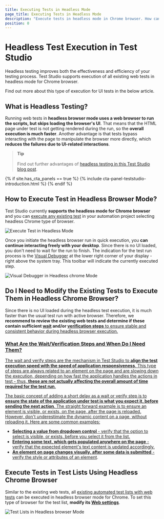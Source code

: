 ```yaml
---
title: Executing Tests in Headless Mode
page_title: Executing Tests in Headless Mode
description: "Execute tests in headless mode in Chrome browser. How can I execute a test in headless chrome mode. Can I execute a test list in Headless browser."
position: 0
---
```

# Headless Test Execution in Test Studio

Headless testing improves both the effectiveness and efficiency of your testing process. Test Studio supports execution of all existing web tests in headless mode for Chrome browser.

Find out more about this type of execution for UI tests in the below article.

## What is Headless Testing?

Running web tests in __headless browser mode uses a web browser to run the scripts, but skips loading the browser's UI__. That means that the HTML page under test is not getting rendered during the run, so the __overall execution is much faster__. Another advantage is that tests bypass interacting with the page to manipulate the browser more directly, which __reduces the failures due to UI-related interactions__.

> __Tip__
><br>
><br>
> Find out further advantages of <a href="https://www.telerik.com/blogs/what-is-headless-browser-testing-when-and-why-use-it" target="_blank">headless testing in this Test Studio blog post</a>.

{% if site.has_cta_panels == true %}
{% include cta-panel-teststudio-introduction.html %}
{% endif %}

## How to Execute Test in Headless Browser Mode?

Test Studio currently __supports the headless mode for Chrome browser__ and you can <a href="/automated-tests/test-execution/quick-execution" target="_blank">execute any existing test</a> in your automation project selecting headless Chrome type of browser.

![Execute Test in Headless Mode](/img/automated-tests/headless/fig1.png)

Once you initiate the headless browser run in quick execution, you __can continue interacting freely with your desktop__. Since there is no UI loaded, you don't need to wait for the run to finish. The indication for the test run process is the <a href="/automated-tests/troubleshooting/visual-debugger" target="_blank">Visual Debugger</a> at the lower right corner of your display - right above the system tray. This toolbar will indicate the currently executed step.

![Visual Debugger in Headless chrome Mode](/img/automated-tests/headless/fig2.png)

## Do I Need to Modify the Existing Tests to Execute Them in Headless Chrome Browser?

Since there is no UI loaded during the headless test execution, it is much faster than the usual test run with active browser. Therefore, we __recommend to review the existing web tests and determine if these contain sufficient <a href="/features/recorder/advanced-recording-tools/element-steps/verifications/wait" target="_blank">wait</a> and/or <a href="/features/recorder/advanced-recording-tools/element-steps/verifications/quick-verification" target="_blank">verification steps__ to ensure stable and consistent behavior during headless browser execution.

### What Are the Wait/Verification Steps and When Do I Need Them?

The wait and verify steps are the mechanism in Test Studio to __align the test execution speed with the speed of application responsiveness__. This type of steps are always related to an element on the page and are slowing down the execution, depending on how fast the application handles the actions in test - thus, __these are not actually affecting the overall amount of time required for the test run__.

The basic concept of adding a short delay as a wait or verify step is to __ensure the state of the application under test is what you expect it, before sending the next action__. The straight forward example is to ensure an element is visible, or exists, on the page, after the page is reloaded. However, don't underestimate the dynamic content on a page, without reloading it. Here are some common examples:

* __Selecting a value from dropdown control__ - verify that the option to select is visible, or exists, before you select it from the list.
* __Entering some text, which gets populated anywhere on the page__ - verify that the expected element's text content is updated accordingly.
* __An element on page changes visually, after some data is submitted__ - <a href="/features/recorder/advanced-recording-tools/element-steps/verifications/advanced-verification" target="_blank">verify the style or attributes of an element</a>.

## Execute Tests in Test Lists Using Headless Chrome Browser

Similar to the existing web tests, all <a href="/automated-tests/test-lists/test-lists-standalone#automated-type-of-test-list" target="_blank">existing automated test lists with web tests</a> can be executed in headless browser mode for Chrome. To set this type of browser for the test list, __modify its <a href="/features/test-lists/test-list-settings#web-tab" target="_blank">Web settings</a>__.

![Test Lists in Headless browser Mode](/img/automated-tests/headless/fig3.png)